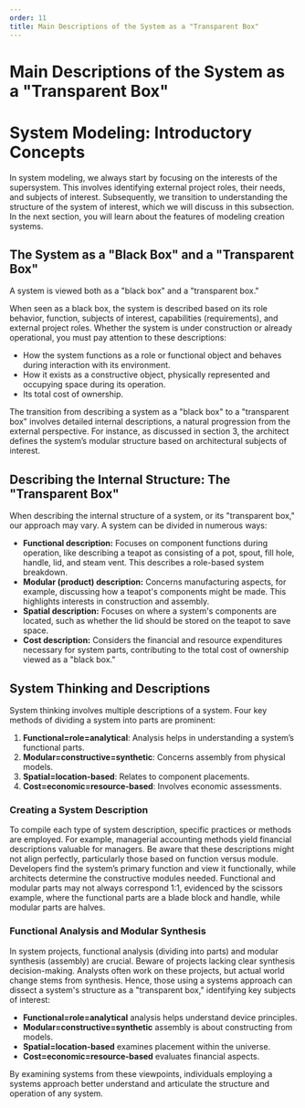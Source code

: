 ```yaml
---
order: 11
title: Main Descriptions of the System as a "Transparent Box"
---
```


# Main Descriptions of the System as a "Transparent Box"

# System Modeling: Introductory Concepts

In system modeling, we always start by focusing on the interests of the supersystem. This involves identifying external project roles, their needs, and subjects of interest. Subsequently, we transition to understanding the structure of the system of interest, which we will discuss in this subsection. In the next section, you will learn about the features of modeling creation systems.

## The System as a "Black Box" and a "Transparent Box"

A system is viewed both as a "black box" and a "transparent box."

When seen as a black box, the system is described based on its role behavior, function, subjects of interest, capabilities (requirements), and external project roles. Whether the system is under construction or already operational, you must pay attention to these descriptions:

* How the system functions as a role or functional object and behaves during interaction with its environment.
* How it exists as a constructive object, physically represented and occupying space during its operation.
* Its total cost of ownership.

The transition from describing a system as a "black box" to a "transparent box" involves detailed internal descriptions, a natural progression from the external perspective. For instance, as discussed in section 3, the architect defines the system’s modular structure based on architectural subjects of interest.

## Describing the Internal Structure: The "Transparent Box"

When describing the internal structure of a system, or its "transparent box," our approach may vary. A system can be divided in numerous ways:

* **Functional description:** Focuses on component functions during operation, like describing a teapot as consisting of a pot, spout, fill hole, handle, lid, and steam vent. This describes a role-based system breakdown.
* **Modular (product) description:** Concerns manufacturing aspects, for example, discussing how a teapot's components might be made. This highlights interests in construction and assembly.
* **Spatial description:** Focuses on where a system's components are located, such as whether the lid should be stored on the teapot to save space.
* **Cost description:** Considers the financial and resource expenditures necessary for system parts, contributing to the total cost of ownership viewed as a "black box."

## System Thinking and Descriptions

System thinking involves multiple descriptions of a system. Four key methods of dividing a system into parts are prominent:

1. **Functional=role=analytical**: Analysis helps in understanding a system’s functional parts.
2. **Modular=constructive=synthetic**: Concerns assembly from physical models.
3. **Spatial=location-based**: Relates to component placements.
4. **Cost=economic=resource-based**: Involves economic assessments.

### Creating a System Description

To compile each type of system description, specific practices or methods are employed. For example, managerial accounting methods yield financial descriptions valuable for managers. Be aware that these descriptions might not align perfectly, particularly those based on function versus module. Developers find the system’s primary function and view it functionally, while architects determine the constructive modules needed. Functional and modular parts may not always correspond 1:1, evidenced by the scissors example, where the functional parts are a blade block and handle, while modular parts are halves.

### Functional Analysis and Modular Synthesis

In system projects, functional analysis (dividing into parts) and modular synthesis (assembly) are crucial. Beware of projects lacking clear synthesis decision-making. Analysts often work on these projects, but actual world change stems from synthesis. Hence, those using a systems approach can dissect a system's structure as a "transparent box," identifying key subjects of interest:

- **Functional=role=analytical** analysis helps understand device principles.
- **Modular=constructive=synthetic** assembly is about constructing from models.
- **Spatial=location-based** examines placement within the universe.
- **Cost=economic=resource-based** evaluates financial aspects.

By examining systems from these viewpoints, individuals employing a systems approach better understand and articulate the structure and operation of any system.
